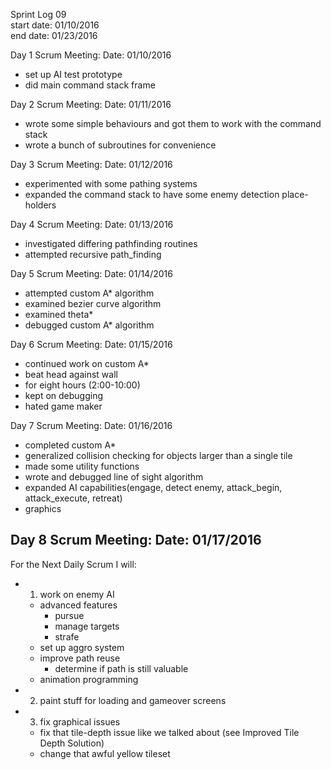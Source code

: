 Sprint Log 09 <br>
start date: 01/10/2016 <br>
end date: 01/23/2016 <br>

Day 1 Scrum Meeting:
Date: 01/10/2016
 - set up AI test prototype
 - did main command stack frame

Day 2 Scrum Meeting:
Date: 01/11/2016
 - wrote some simple behaviours and got them to work with the command stack
 - wrote a bunch of subroutines for convenience

Day 3 Scrum Meeting:
Date: 01/12/2016
 - experimented with some pathing systems
 - expanded the command stack to have some enemy detection place-holders

Day 4 Scrum Meeting:
Date: 01/13/2016
 - investigated differing pathfinding routines
 - attempted recursive path_finding

Day 5 Scrum Meeting:
Date: 01/14/2016
 - attempted custom A* algorithm
 - examined bezier curve algorithm
 - examined theta*
 - debugged custom A* algorithm

Day 6 Scrum Meeting:
Date: 01/15/2016
 - continued work on custom A*
 - beat head against wall
 - for eight hours (2:00-10:00)
 - kept on debugging
 - hated game maker

Day 7 Scrum Meeting:
Date: 01/16/2016
 - completed custom A*
 - generalized collision checking for objects larger than a single tile
 - made some utility functions
 - wrote and debugged line of sight algorithm
 - expanded AI capabilities(engage, detect enemy, attack_begin, attack_execute, retreat)
 - graphics

Day 8 Scrum Meeting:
Date: 01/17/2016
 - 


For the Next Daily Scrum I will:
 - 1. work on enemy AI
	 - advanced features
		 - pursue
		 - manage targets
		 - strafe
	 - set up aggro system
	 - improve path reuse
		 - determine if path is still valuable
	 - animation programming
 - 2. paint stuff for loading and gameover screens
 - 3. fix graphical issues
	 - fix that tile-depth issue like we talked about (see Improved Tile Depth Solution)
	 - change that awful yellow tileset